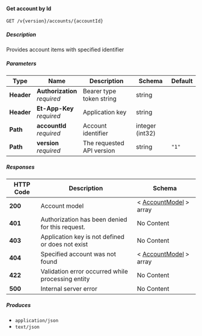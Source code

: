 
<a name="internalaccounts_getaccountsbyid"></a>
#### Get account by Id
```
GET /v{version}/accounts/{accountId}
```


##### Description
Provides account items with specified identifier


##### Parameters

|Type|Name|Description|Schema|Default|
|---|---|---|---|---|
|**Header**|**Authorization**  <br>*required*|Bearer type token string|string||
|**Header**|**Et-App-Key**  <br>*required*|Application key|string||
|**Path**|**accountId**  <br>*required*|Account identifier|integer (int32)||
|**Path**|**version**  <br>*required*|The requested API version|string|`"1"`|


##### Responses

|HTTP Code|Description|Schema|
|---|---|---|
|**200**|Account model|< [AccountModel](#accountmodel) > array|
|**401**|Authorization has been denied for this request.|No Content|
|**403**|Application key is not defined or does not exist|No Content|
|**404**|Specified account was not found|< [AccountModel](#accountmodel) > array|
|**422**|Validation error occurred while processing entity|No Content|
|**500**|Internal server error|No Content|


##### Produces

* `application/json`
* `text/json`



